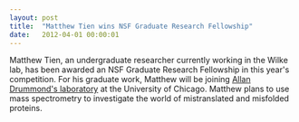 ```yaml
---
layout: post
title:  "Matthew Tien wins NSF Graduate Research Fellowship"
date:   2012-04-01 00:00:01
---
```

Matthew Tien, an undergraduate researcher currently working in the Wilke lab, has been awarded an NSF Graduate Research Fellowship in this year's competition. For his graduate work, Matthew will be joining [Allan Drummond's laboratory](http://drummond.openwetware.org/) at the University of Chicago. Matthew plans to use mass spectrometry to investigate the world of mistranslated and misfolded proteins.




